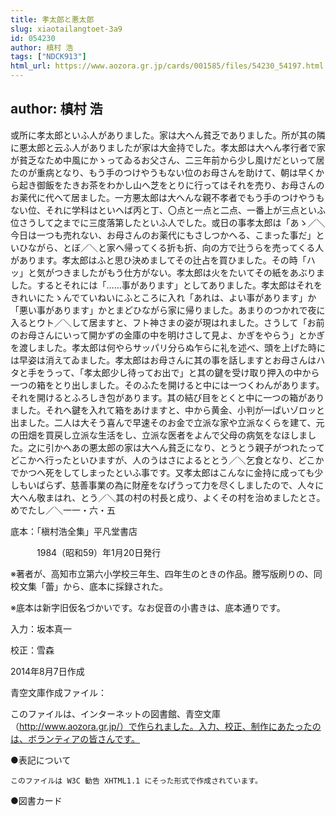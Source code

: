 ```yaml
---
title: 孝太郎と悪太郎
slug: xiaotailangtoet-3a9
id: 054230
author: 槙村 浩
tags: ["NDCK913"]
html_url: https://www.aozora.gr.jp/cards/001585/files/54230_54197.html
---
```


## author: 槙村 浩

或所に孝太郎といふ人がありました。家は大へん貧乏でありました。所が其の隣に悪太郎と云ふ人がありましたが家は大金持でした。孝太郎は大へん孝行者で家が貧乏なため中風にかゝってゐるお父さん、二三年前から少し風けだといって居たのが重病となり、もう手のつけやうもない位のお母さんを助けて、朝は早くから起き御飯をたきお茶をわかし山へ芝をとりに行ってはそれを売り、お母さんのお薬代に代へて居ました。一方悪太郎は大へんな親不孝者でもう手のつけやうもない位、それに学科はといへば丙と丁、〇点と一点と二点、一番上が三点といふ位さうして之までに三度落第したといふ人でした。或日の事孝太郎は「あゝ／＼今日は一つも売れない、お母さんのお薬代にもさしつかへる、こまった事だ」といひながら、とぼ／＼と家へ帰ってくる折も折、向の方で辻うらを売ってくる人があります。孝太郎はふと思ひ決めましてその辻占を買ひました。その時「ハッ」と気がつきましたがもう仕方がない。孝太郎は火をたいてその紙をあぶりました。するとそれには「……事があります」としてありました。孝太郎はそれをきれいにたゝんでていねいにふところに入れ「あれは、よい事があります」か「悪い事があります」かとまどひながら家に帰りました。あまりのつかれで夜に入るとウト／＼して居ますと、フト神さまの姿が現はれました。さうして「お前のお母さんにいって開かずの金庫の中を明けさして見よ、かぎをやらう」とかぎを渡しました。孝太郎は何やらサッパリ分らぬ乍らに礼を述べ、頭を上げた時には早姿は消えてゐました。孝太郎はお母さんに其の事を話しますとお母さんはハタと手をうって、「孝太郎少し待ってお出で」と其の鍵を受け取り押入の中から一つの箱をとり出しました。そのふたを開けると中には一つくわんがあります。それを開けるとふろしき包があります。其の結び目をとくと中に一つの箱がありました。それへ鍵を入れて箱をあけますと、中から黄金、小判が一ぱいゾロッと出ました。二人は大そう喜んで早速そのお金で立派な家や立派なくらを建て、元の田畑を買戻し立派な生活をし、立派な医者をよんで父母の病気をなほしました。之に引かへあの悪太郎の家は大へん貧乏になり、とうとう親子がつれたってどこかへ行ったといひますが、人のうはさによるととう／＼乞食となり、どこかでかつへ死をしてしまったといふ事です。又孝太郎はこんなに金持に成っても少しもいばらず、慈善事業の為に財産をなげうって力を尽くしましたので、人々に大へん敬まはれ、とう／＼其の村の村長と成り、よくその村を治めましたとさ。めでたし／＼一一・六・五













底本：「槇村浩全集」平凡堂書店

　　　1984（昭和59）年1月20日発行

※著者が、高知市立第六小学校三年生、四年生のときの作品。謄写版刷りの、同校文集「蕾」から、底本に採録された。

※底本は新字旧仮名づかいです。なお促音の小書きは、底本通りです。

入力：坂本真一

校正：雪森

2014年8月7日作成

青空文庫作成ファイル：

このファイルは、インターネットの図書館、青空文庫（http://www.aozora.gr.jp/）で作られました。入力、校正、制作にあたったのは、ボランティアの皆さんです。











●表記について


	このファイルは W3C 勧告 XHTML1.1 にそった形式で作成されています。







●図書カード